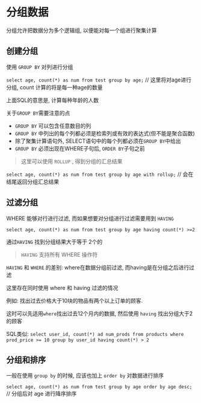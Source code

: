 # 分组数据

分组允许把数据分为多个逻辑组, 以便能对每一个组进行聚集计算

## 创建分组

使用 `GROUP BY` 对列进行分组

`select age, count(*) as num from test group by age;` // 这里将对age进行分组, count 计算的将是每一种age的数量

上面SQL的意思是, 计算每种年龄的人数

关于`GROUP BY`需要注意的点
+ `GROUP BY` 可以包含任意数目的列
+ `GROUP BY` 中列出的每个列都必须是检索列或有效的表达式(但不能是聚合函数)
+ 除了聚集计算语句外, SELECT语句中的每个列都必须在`GROUP BY`中给出
+ `GROUP BY` 必须出现在WHERE子句后, `ORDER BY`子句之前

> 这里可以使用 `ROLLUP` , 得到分组的汇总结果

`select age, count(*) as num from test group by age with rollup;` // 会在结尾返回分组汇总结果


## 过滤分组

WHERE 能够对行进行过滤, 而如果想要对分组进行过滤需要用到 `HAVING`

`select age, count(*) as num from test group by age having count(*) >=2`

通过`HAVING` 找到分组结果大于等于 2个的

> `HAVING` 支持所有 WHERE 操作符

`HAVING` 和 `WHERE` 的差别: where在数据分组前过滤, 而having是在分组之后进行过滤

这里存在同时使用 where 和 having 过滤的情况

例如: 找出过去价格大于10块的物品有两个以上订单的顾客. 

这时可以先适用`where`找出过去12个月内的数据, 然后使用 `having` 找出分组大于2的顾客

SQL类似: `select user_id, count(*) ad num_prods from products where prod_price >= 10 group by user_id having count(*) > 2`


## 分组和排序

一般在使用 `group by` 的时候, 应该也加上 `order by` 对数据进行排序

`select age, count(*) as num from test group by age order by age desc;` // 分组后对 age 进行降序排序

